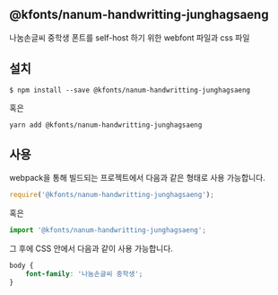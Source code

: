 
@kfonts/nanum-handwritting-junghagsaeng
---------------------

나눔손글씨 중학생 폰트를 self-host 하기 위한 webfont 파일과 css 파일

설치
----

```
$ npm install --save @kfonts/nanum-handwritting-junghagsaeng
```

혹은

```
yarn add @kfonts/nanum-handwritting-junghagsaeng
```

사용
----

webpack을 통해 빌드되는 프로젝트에서 다음과 같은 형태로 사용 가능합니다.

```js
require('@kfonts/nanum-handwritting-junghagsaeng');
```

혹은

```js
import '@kfonts/nanum-handwritting-junghagsaeng';
```

그 후에 CSS 안에서 다음과 같이 사용 가능합니다.

```css
body {
    font-family: '나눔손글씨 중학생';
}
```
